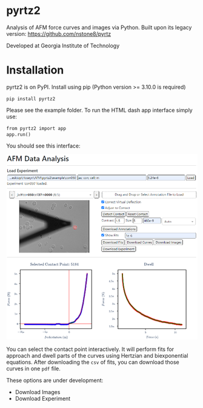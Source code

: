 # pyrtz2

Analysis of AFM force curves and images via Python. Built upon its legacy version: https://github.com/nstone8/pyrtz

Developed at Georgia Institute of Technology

# Installation
pyrtz2 is on PyPI. Install using pip (Python version >= 3.10.0 is required)

```
pip install pyrtz2
```

Please see the example folder. To run the HTML dash app interface simply use:

```
from pyrtz2 import app
app.run()
```
You should see this interface:

![pyrtz2.app](https://github.com/HoseynAAmiri/pyrtz2/blob/7c8204bdfcfbe644dc39b43e675b25e689a1cdb9/example/con050.PNG)

You can select the contact point interactively. It will perform fits for approach and dwell parts of the curves using Hertzian and biexponential equations. After downloading the `csv` of fits, you can download those curves in one `pdf` file.

These options are under development:
- Download Images
- Download Experiment
